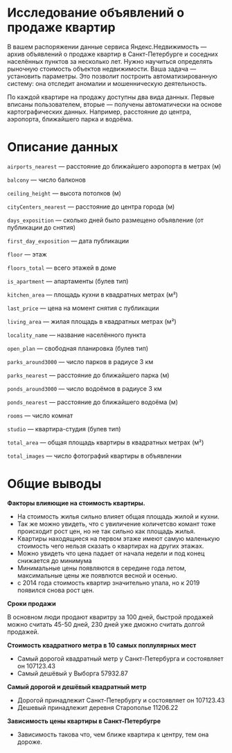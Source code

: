 # Исследование объявлений о продаже квартир

В вашем распоряжении данные сервиса Яндекс.Недвижимость — архив объявлений о продаже квартир в Санкт-Петербурге и соседних населённых пунктов за несколько лет. Нужно научиться определять рыночную стоимость объектов недвижимости. Ваша задача — установить параметры. Это позволит построить автоматизированную систему: она отследит аномалии и мошенническую деятельность. 

По каждой квартире на продажу доступны два вида данных. Первые вписаны пользователем, вторые — получены автоматически на основе картографических данных. Например, расстояние до центра, аэропорта, ближайшего парка и водоёма. 



# Описание данных


`airports_nearest` — расстояние до ближайшего аэропорта в метрах (м)  

`balcony` — число балконов  

`ceiling_height` — высота потолков (м)  

`cityCenters_nearest` — расстояние до центра города (м)  

`days_exposition` — сколько дней было размещено объявление (от публикации до снятия)  

`first_day_exposition` — дата публикации  

`floor` — этаж  

`floors_total` — всего этажей в доме  

`is_apartment` — апартаменты (булев тип)  

`kitchen_area` — площадь кухни в квадратных метрах (м²)  

`last_price` — цена на момент снятия с публикации  

`living_area` — жилая площадь в квадратных метрах (м²)  

`locality_name` — название населённого пункта  

`open_plan` — свободная планировка (булев тип)  

`parks_around3000` — число парков в радиусе 3 км  

`parks_nearest` — расстояние до ближайшего парка (м)  

`ponds_around3000` — число водоёмов в радиусе 3 км  

`ponds_nearest` — расстояние до ближайшего водоёма (м)  

`rooms` — число комнат  

`studio` — квартира-студия (булев тип)  

`total_area` — общая площадь квартиры в квадратных метрах (м²)  

`total_images` — число фотографий квартиры в объявлении


# Общие выводы

**Факторы влияющие на стоимость квартиры.**

- На стоимость жилья сильно влияет общая площадь жилой и кухни.
- Так же можно увидеть, что с увиличение количетсво комант тоже происходит рост цен, но не так сильно как площадь жилья.
- Квартиры находящиеся на первом этаже имеют самую маленькую стоимость чего нельзя сказать о квартирах на других этажах.
- Можно увидеть что цена падает от начала недели и под конец снижается до минимума
- Минимальные цены появляются в середине года летом, максимальные цены же появлются весной и осенью.
- с 2014 года стоимость квартир значительно упала, но к 2019 появился снова рост цен.

**Сроки продажи**

В основном люди продают кваритру за 100 дней, быстрой продажей можно считать 45-50 дней, 230 дней уже дможно считать долгой продажей.

**Стоимость квадратного метра в 10 самых поплулярных мест**
- Самый дорогой квадратный метр у Санкт-Петербурга и состоявляет он 107123.43
- Самый дешёвый у Выборга 57932.87

**Самый дорогой и дешёвый квадратный метр**
- Дорогой принадлежит Санкт-Петербургу и состоявляет он 107123.43
- Дешевый принадлежит деревня Старополье 11206.22

**Зависимость цены квартиры в Санкт-Петербугре**
- Зависимость такова что, чем ближе квартира к центру, тем она дороже.
